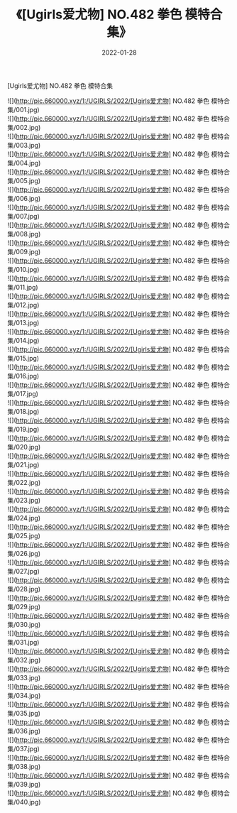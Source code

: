 ﻿---
layout: post
title:  《[Ugirls爱尤物] NO.482 拳色 模特合集》
date:   2022-01-28
img: http://pic.660000.xyz/1:/UGIRLS/2022/[Ugirls爱尤物] NO.482 拳色 模特合集/000.jpg
categories: [美女, 清纯, 唯美]
---

[Ugirls爱尤物] NO.482 拳色 模特合集

 ![](http://pic.660000.xyz/1:/UGIRLS/2022/[Ugirls爱尤物] NO.482 拳色 模特合集/001.jpg) <br>![](http://pic.660000.xyz/1:/UGIRLS/2022/[Ugirls爱尤物] NO.482 拳色 模特合集/002.jpg) <br>![](http://pic.660000.xyz/1:/UGIRLS/2022/[Ugirls爱尤物] NO.482 拳色 模特合集/003.jpg) <br>![](http://pic.660000.xyz/1:/UGIRLS/2022/[Ugirls爱尤物] NO.482 拳色 模特合集/004.jpg) <br>![](http://pic.660000.xyz/1:/UGIRLS/2022/[Ugirls爱尤物] NO.482 拳色 模特合集/005.jpg) <br>![](http://pic.660000.xyz/1:/UGIRLS/2022/[Ugirls爱尤物] NO.482 拳色 模特合集/006.jpg) <br>![](http://pic.660000.xyz/1:/UGIRLS/2022/[Ugirls爱尤物] NO.482 拳色 模特合集/007.jpg) <br>![](http://pic.660000.xyz/1:/UGIRLS/2022/[Ugirls爱尤物] NO.482 拳色 模特合集/008.jpg) <br>![](http://pic.660000.xyz/1:/UGIRLS/2022/[Ugirls爱尤物] NO.482 拳色 模特合集/009.jpg) <br>![](http://pic.660000.xyz/1:/UGIRLS/2022/[Ugirls爱尤物] NO.482 拳色 模特合集/010.jpg) <br>![](http://pic.660000.xyz/1:/UGIRLS/2022/[Ugirls爱尤物] NO.482 拳色 模特合集/011.jpg) <br>![](http://pic.660000.xyz/1:/UGIRLS/2022/[Ugirls爱尤物] NO.482 拳色 模特合集/012.jpg) <br>![](http://pic.660000.xyz/1:/UGIRLS/2022/[Ugirls爱尤物] NO.482 拳色 模特合集/013.jpg) <br>![](http://pic.660000.xyz/1:/UGIRLS/2022/[Ugirls爱尤物] NO.482 拳色 模特合集/014.jpg) <br>![](http://pic.660000.xyz/1:/UGIRLS/2022/[Ugirls爱尤物] NO.482 拳色 模特合集/015.jpg) <br>![](http://pic.660000.xyz/1:/UGIRLS/2022/[Ugirls爱尤物] NO.482 拳色 模特合集/016.jpg) <br>![](http://pic.660000.xyz/1:/UGIRLS/2022/[Ugirls爱尤物] NO.482 拳色 模特合集/017.jpg) <br>![](http://pic.660000.xyz/1:/UGIRLS/2022/[Ugirls爱尤物] NO.482 拳色 模特合集/018.jpg) <br>![](http://pic.660000.xyz/1:/UGIRLS/2022/[Ugirls爱尤物] NO.482 拳色 模特合集/019.jpg) <br>![](http://pic.660000.xyz/1:/UGIRLS/2022/[Ugirls爱尤物] NO.482 拳色 模特合集/020.jpg) <br>![](http://pic.660000.xyz/1:/UGIRLS/2022/[Ugirls爱尤物] NO.482 拳色 模特合集/021.jpg) <br>![](http://pic.660000.xyz/1:/UGIRLS/2022/[Ugirls爱尤物] NO.482 拳色 模特合集/022.jpg) <br>![](http://pic.660000.xyz/1:/UGIRLS/2022/[Ugirls爱尤物] NO.482 拳色 模特合集/023.jpg) <br>![](http://pic.660000.xyz/1:/UGIRLS/2022/[Ugirls爱尤物] NO.482 拳色 模特合集/024.jpg) <br>![](http://pic.660000.xyz/1:/UGIRLS/2022/[Ugirls爱尤物] NO.482 拳色 模特合集/025.jpg) <br>![](http://pic.660000.xyz/1:/UGIRLS/2022/[Ugirls爱尤物] NO.482 拳色 模特合集/026.jpg) <br>![](http://pic.660000.xyz/1:/UGIRLS/2022/[Ugirls爱尤物] NO.482 拳色 模特合集/027.jpg) <br>![](http://pic.660000.xyz/1:/UGIRLS/2022/[Ugirls爱尤物] NO.482 拳色 模特合集/028.jpg) <br>![](http://pic.660000.xyz/1:/UGIRLS/2022/[Ugirls爱尤物] NO.482 拳色 模特合集/029.jpg) <br>![](http://pic.660000.xyz/1:/UGIRLS/2022/[Ugirls爱尤物] NO.482 拳色 模特合集/030.jpg) <br>![](http://pic.660000.xyz/1:/UGIRLS/2022/[Ugirls爱尤物] NO.482 拳色 模特合集/031.jpg) <br>![](http://pic.660000.xyz/1:/UGIRLS/2022/[Ugirls爱尤物] NO.482 拳色 模特合集/032.jpg) <br>![](http://pic.660000.xyz/1:/UGIRLS/2022/[Ugirls爱尤物] NO.482 拳色 模特合集/033.jpg) <br>![](http://pic.660000.xyz/1:/UGIRLS/2022/[Ugirls爱尤物] NO.482 拳色 模特合集/034.jpg) <br>![](http://pic.660000.xyz/1:/UGIRLS/2022/[Ugirls爱尤物] NO.482 拳色 模特合集/035.jpg) <br>![](http://pic.660000.xyz/1:/UGIRLS/2022/[Ugirls爱尤物] NO.482 拳色 模特合集/036.jpg) <br>![](http://pic.660000.xyz/1:/UGIRLS/2022/[Ugirls爱尤物] NO.482 拳色 模特合集/037.jpg) <br>![](http://pic.660000.xyz/1:/UGIRLS/2022/[Ugirls爱尤物] NO.482 拳色 模特合集/038.jpg) <br>![](http://pic.660000.xyz/1:/UGIRLS/2022/[Ugirls爱尤物] NO.482 拳色 模特合集/039.jpg) <br>![](http://pic.660000.xyz/1:/UGIRLS/2022/[Ugirls爱尤物] NO.482 拳色 模特合集/040.jpg) <br>